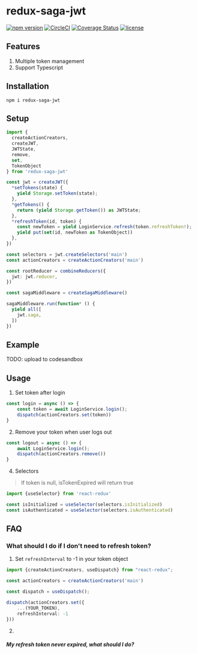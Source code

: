# redux-saga-jwt
[![npm version](https://badge.fury.io/js/redux-saga-jwt.svg)](https://www.npmjs.com/package/redux-saga-jwt)
[![CircleCI](https://circleci.com/gh/kencckw/redux-saga-jwt.svg?style=shield)](https://circleci.com/gh/kencckw/redux-saga-jwt)
[![Coverage Status](https://coveralls.io/repos/github/kencckw/redux-saga-jwt/badge.svg?branch=)](https://coveralls.io/github/kencckw/redux-saga-jwt?branch=)
[![license](https://img.shields.io/github/license/kencckw/redux-saga-jwt.svg)](https://github.com/kencckw/redux-saga-jwt/blob/master/LICENSE.md)

## Features
1. Multiple token management
2. Support Typescript

## Installation
```npm i redux-saga-jwt```

## Setup
```typescript
import {
  createActionCreators,
  createJWT,
  JWTState,
  remove,
  set,
  TokenObject
} from 'redux-saga-jwt'

const jwt = createJWT({
  *setTokens(state) {
    yield Storage.setToken(state);
  },
  *getTokens() {
    return (yield Storage.getToken()) as JWTState;
  },
  *refreshToken(id, token) {
    const newToken = yield LoginService.refresh(token.refreshToken!);
    yield put(set(id, newToken as TokenObject))
  },
})

const selectors = jwt.createSelectors('main')
const actionCreators = createActionCreators('main')

const rootReducer = combineReducers({
  jwt: jwt.reducer,
})

const sagaMiddleware = createSagaMiddleware()

sagaMiddleware.run(function* () {
  yield all([
    jwt.saga,
  ])
})
```

## Example
TODO: upload to codesandbox

## Usage
1. Set token after login 
```typescript
const login = async () => {
    const token = await LoginService.login();
    dispatch(actionCreators.set(token))
}
```
2. Remove your token when user logs out
```typescript
const logout = async () => {
    await LoginService.login();
    dispatch(actionCreators.remove())
}
```

4. Selectors
> If token is null, isTokenExpired will return true
```typescript
import {useSelector} from 'react-redux'

const isInitialized = useSelector(selectors.isInitialized)
const isAuthenticated = useSelector(selectors.isAuthenticated)
```

## FAQ

### What should I do if I don't need to refresh token? 

1. Set `refreshInterval` to -1 in your token object
```typescript
import {createActionCreators, useDispatch} from "react-redux";

const actionCreators = createActionCreators('main')

const dispatch = useDispatch();

dispatch(actionCreators.set({
    ...(YOUR_TOKEN),
    refreshInterval: -1
}))
```

2. 

##### My refresh token never expired, what should I do?


##### 
